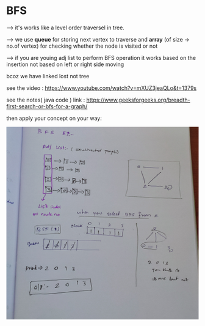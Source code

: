 # BFS #

  --> it's works like a level order traversel in tree. 
  
  --> we use **queue** for storing next vertex to traverse and **array** (of size -> no.of vertex) for checking whether the node is visited or not
  
  --> if you are youing adj list to perform BFS operation it works based on the insertion not based on left or right side moving 
      
   bcoz we have linked lost not tree
                          
                          
   see the video : https://www.youtube.com/watch?v=mXUZ3jeaQLo&t=1379s
   
   see the notes( java code ) link : https://www.geeksforgeeks.org/breadth-first-search-or-bfs-for-a-graph/
   
   then apply your concept on your way:
   
   ![](https://github.com/Ranjith54321/Data-Structures/blob/master/images/bfs.jpg)
   
   
